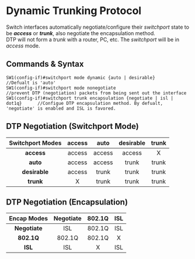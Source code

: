 # Dynamic Trunking Protocol
Switch interfaces automatically negotiate/configure their _switchport_ state to be _**access**_ or _**trunk**_, also negotiate the encapsulation method.  
DTP will not form a _trunk_ with a router, PC, etc. The _switchport_ will be in _access_ mode.

## Commands & Syntax
```
SW1(config-if)#switchport mode dynamic {auto | desirable}                    //Defualt is 'auto'
SW1(config-if)#switchport mode nonegotiate                                   //prevent DTP (negotiation) packets from being sent out the interface
SW1(config-if)#switchport trunk encapsulation {negotiate | isl | dot1q}      //Configue DTP encapsulation method. By defualt, 'negotiate' is enabled and ISL is favored.
```

## DTP Negotiation (Switchport Mode)
Switchport Modes | access |  auto  | desirable | trunk |
:---------------:|:------:|:------:|:---------:|:-----:|
**access**       | access | access | access    | X     |
**auto**         | access | access | trunk     | trunk |
**desirable**    | access | trunk  | trunk     | trunk |
**trunk**        |  X     | trunk  | trunk     | trunk |

## DTP Negotiation (Encapsulation)
Encap Modes     | Negotiate |  802.1Q  | ISL |
:--------------:|:---------:|:--------:|:---:|
**Negotiate**   | ISL       | 802.1Q   | ISL |
**802.1Q**      | 802.1Q    | 802.1Q   | X   |
**ISL**         | ISL       | X        | ISL |
